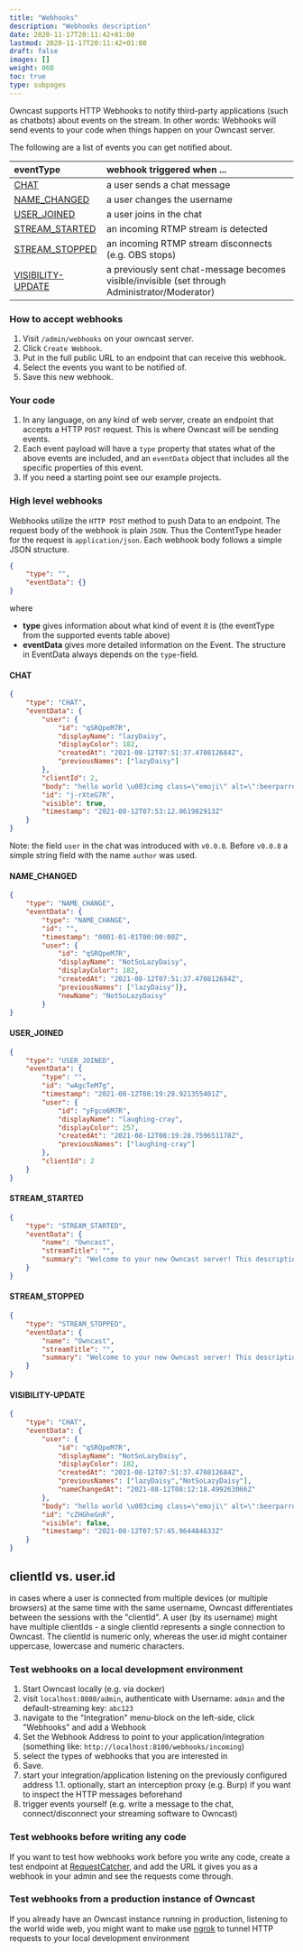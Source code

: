 ```yaml
---
title: "Webhooks"
description: "Webhooks description"
date: 2020-11-17T20:11:42+01:00
lastmod: 2020-11-17T20:11:42+01:00
draft: false
images: []
weight: 060
toc: true
type: subpages
---
```


Owncast supports HTTP Webhooks to notify third-party applications (such as chatbots) about events on the stream. In other words: Webhooks will send events to your code when things happen on your Owncast server.  

The following are a list of events you can get notified about.

| eventType                               | webhook triggered when ...                                                                     |
|:----------------------------------------|:-----------------------------------------------------------------------------------------------|
| [CHAT](#chat)                           | a user sends a chat message                                                                    |
| [NAME_CHANGED](#name_changed)           | a user changes the username                                                                    |
| [USER_JOINED](#user_joined)             | a user joins in the chat                                                                       |
| [STREAM_STARTED](#stream_started)       | an incoming RTMP stream is detected                                                            |
| [STREAM_STOPPED](#stream_stopped)       | an incoming RTMP stream disconnects (e.g. OBS stops)                                           |
| [VISIBILITY-UPDATE](#visibility-update) | a previously sent chat-message becomes visible/invisible (set through Administrator/Moderator) |


### How to accept webhooks

1. Visit `/admin/webhooks` on your owncast server.
1. Click `Create Webhook`.
1. Put in the full public URL to an endpoint that can receive this webhook.
1. Select the events you want to be notified of.
1. Save this new webhook.

### Your code

1. In any language, on any kind of web server, create an endpoint that accepts a HTTP `POST` request.  This is where Owncast will be sending events.
1. Each event payload will have a `type` property that states what of the above events are included, and an `eventData` object that includes all the specific properties of this event.
1. If you need a starting point see our example projects.

### High level webhooks

Webhooks utilize the `HTTP POST` method to push Data to an endpoint. The request body of the webhook is plain `JSON`.
Thus the ContentType header for the request is `application/json`. Each webhook body follows a simple JSON structure.

```json
{
    "type": "",
    "eventData": {}
}
```

where
- **type** gives information about what kind of event it is (the eventType from the supported events table above) 
- **eventData** gives more detailed information on the Event. The structure in EventData always depends on the `type`-field.


#### CHAT

```json
{
    "type": "CHAT",
    "eventData": {
        "user": {
            "id": "qSRQpeM7R",
            "displayName": "lazyDaisy",
            "displayColor": 182,
            "createdAt": "2021-08-12T07:51:37.470812684Z",
            "previousNames": ["lazyDaisy"]
        },
        "clientId": 2,
        "body": "hello world \u003cimg class=\"emoji\" alt=\":beerparrot:\" title=\":beerparrot:\" src=\"/img/emoji/beerparrot.gif\"\u003e","rawBody": "hello world \u003cimg class=\"emoji\" alt=\":beerparrot:\" title=\":beerparrot:\" src=\"/img/emoji/beerparrot.gif\"\u003e",
        "id": "j-rXteG7R",
        "visible": true,
        "timestamp": "2021-08-12T07:53:12.061982913Z"
    }
}
```

Note: the field `user` in the chat was introduced with `v0.0.8`. Before `v0.0.8` a simple string field with the name `author` was used.

#### NAME_CHANGED

```json
{
    "type": "NAME_CHANGE",
    "eventData": {
        "type": "NAME_CHANGE",
        "id": "",
        "timestamp": "0001-01-01T00:00:00Z",
        "user": {
            "id": "qSRQpeM7R",
            "displayName": "NotSoLazyDaisy",
            "displayColor": 182,
            "createdAt": "2021-08-12T07:51:37.470812684Z",
            "previousNames": ["lazyDaisy"]},
            "newName": "NotSoLazyDaisy"
        }
}
```

#### USER_JOINED

```json
{
    "type": "USER_JOINED",
    "eventData": {
        "type": "",
        "id": "wAgcTeM7g",
        "timestamp": "2021-08-12T08:19:28.921355401Z",
        "user": {
            "id": "yFgco6M7R",
            "displayName": "laughing-cray",
            "displayColor": 257,
            "createdAt": "2021-08-12T08:19:28.759651178Z",
            "previousNames": ["laughing-cray"]
        },
        "clientId": 2
    }
}
```

#### STREAM_STARTED

```json
{
    "type": "STREAM_STARTED",
    "eventData": {
        "name": "Owncast",
        "streamTitle": "",
        "summary": "Welcome to your new Owncast server! This description can be changed in the admin. Visit https://owncast.online/docs/configuration/ to learn more."
    }
}
```

#### STREAM_STOPPED 

```json
{
    "type": "STREAM_STOPPED",
    "eventData": {
        "name": "Owncast",
        "streamTitle": "",
        "summary": "Welcome to your new Owncast server! This description can be changed in the admin. Visit https://owncast.online/docs/configuration/ to learn more."
    }
}
```

#### VISIBILITY-UPDATE

```json
{
    "type": "CHAT",
    "eventData": {
        "user": {
            "id": "qSRQpeM7R",
            "displayName": "NotSoLazyDaisy",
            "displayColor": 182,
            "createdAt": "2021-08-12T07:51:37.470812684Z",
            "previousNames": ["lazyDaisy","NotSoLazyDaisy"],
            "nameChangedAt": "2021-08-12T08:12:18.499263066Z"
        },
        "body": "hello world \u003cimg class=\"emoji\" alt=\":beerparrot:\" title=\":beerparrot:\" src=\"/img/emoji/beerparrot.gif\"\u003e",
        "id": "cZHGheGnR",
        "visible": false,
        "timestamp": "2021-08-12T07:57:45.964484633Z"
    }
}
```

## clientId vs. user.id

in cases where a user is connected from multiple devices (or multiple browsers) at the same time with the same username, Owncast differentiates between the sessions with the "clientId". A user (by its username) might have multiple clientIds - a single clientId represents a single connection to Owncast. The clientId is numeric only, whereas the user.id might container uppercase, lowercase and numeric characters.

### Test webhooks on a local development environment

1. Start Owncast locally (e.g. via docker)
1. visit `localhost:8080/admin`, authenticate with Username: `admin` and the default-streaming key: `abc123`
1. navigate to the "Integration" menu-block on the left-side, click "Webhooks" and add a Webhook
1. Set the Webhook Address to point to your application/integration (something like: `http://localhost:8100/webhooks/incoming`)
1. select the types of webhooks that you are interested in
1. Save.
1. start your integration/application listening on the previously configured address
1.1. optionally, start an interception proxy (e.g. Burp) if you want to inspect the HTTP messages beforehand
1. trigger events yourself (e.g. write a message to the chat, connect/disconnect your streaming software to Owncast)


### Test webhooks before writing any code

If you want to test how webhooks work before you write any code, create a test endpoint at [RequestCatcher](https://requestcatcher.com/), and add the URL it gives you as a webhook in your admin and see the requests come through.

### Test webhooks from a production instance of Owncast

If you already have an Owncast instance running in production, listening to the world wide web, you might want to make use [ngrok](https://ngrok.com/) to tunnel HTTP requests to your local development environment